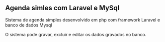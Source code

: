 ## Agenda simles com Laravel e MySql

<p>Sistema de agenda simples desenvolvido em php com framework Laravel e banco de dados Mysql</p>
<p>O sistema pode gravar, excluir e editar os dados gravados no banco.</p>
